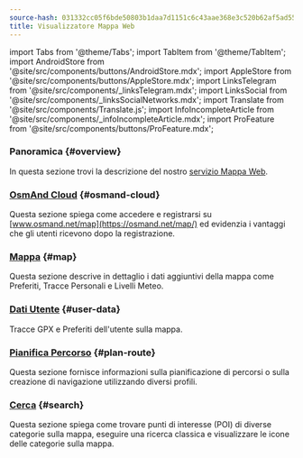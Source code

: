```yaml
---
source-hash: 031332cc05f6bde50803b1daa7d1151c6c43aae368e3c520b62af5ad5547457d
title: Visualizzatore Mappa Web
---
```

import Tabs from '@theme/Tabs';
import TabItem from '@theme/TabItem';
import AndroidStore from '@site/src/components/buttons/AndroidStore.mdx';
import AppleStore from '@site/src/components/buttons/AppleStore.mdx';
import LinksTelegram from '@site/src/components/_linksTelegram.mdx';
import LinksSocial from '@site/src/components/_linksSocialNetworks.mdx';
import Translate from '@site/src/components/Translate.js';
import InfoIncompleteArticle from '@site/src/components/_infoIncompleteArticle.mdx';
import ProFeature from '@site/src/components/buttons/ProFeature.mdx';



### Panoramica {#overview}

In questa sezione trovi la descrizione del nostro [servizio Mappa Web](https://osmand.net/map).

### [OsmAnd Cloud](./web-cloud.md) {#osmand-cloud}

Questa sezione spiega come accedere e registrarsi su [www.osmand.net/map](https://osmand.net/map/) ed evidenzia i vantaggi che gli utenti ricevono dopo la registrazione.

### [Mappa](./web-map.md) {#map}

Questa sezione descrive in dettaglio i dati aggiuntivi della mappa come Preferiti, Tracce Personali e Livelli Meteo.

### [Dati Utente](../web/web-userdata.mdx) {#user-data}

Tracce GPX e Preferiti dell'utente sulla mappa.

### [Pianifica Percorso](./planner.md) {#plan-route}

Questa sezione fornisce informazioni sulla pianificazione di percorsi o sulla creazione di navigazione utilizzando diversi profili.

### [Cerca](./web-search.md) {#search}

Questa sezione spiega come trovare punti di interesse (POI) di diverse categorie sulla mappa, eseguire una ricerca classica e visualizzare le icone delle categorie sulla mappa.
